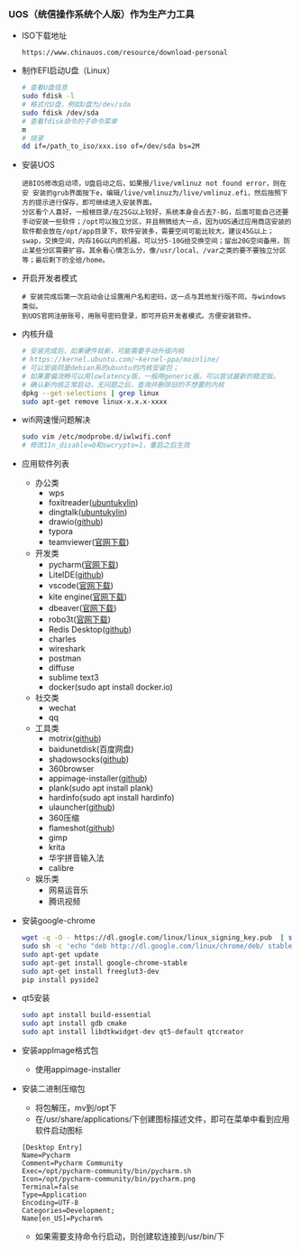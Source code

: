 ###  UOS（统信操作系统个人版）作为生产力工具

- ISO下载地址

  ```text
  https://www.chinauos.com/resource/download-personal
  ```
- 制作EFI启动U盘（Linux）
  ```bash
  # 查看U盘信息
  sudo fdisk -l
  # 格式化U盘，例如U盘为/dev/sda
  sudo fdisk /dev/sda
  # 查看fdisk命令的子命令菜单
  m
  # 烧录
  dd if=/path_to_iso/xxx.iso of=/dev/sda bs=2M
  ```
- 安装UOS
  ```text
  进BIOS修改启动项，U盘启动之后，如果报/live/vmlinuz not found error，则在安 安装的grub界面按下e，编辑/live/vmlinuz为/live/vmlinuz.efi，然后按照下方的提示进行保存，即可继续进入安装界面。
  分区看个人喜好，一般根目录/在25G以上较好，系统本身会占去7-8G，后面可能自己还要手动安装一些软件；/opt可以独立分区，并且稍微给大一点，因为UOS通过应用商店安装的软件都会放在/opt/app目录下，软件安装多，需要空间可能比较大，建议45G以上；swap，交换空间，内存16G以内的机器，可以分5-10G给交换空间；留出20G空间备用，防止某些分区需要扩容。其余看心情怎么分，像/usr/local、/var之类的要不要独立分区等；最后剩下的全给/home。
  ```
- 开启开发者模式
  ```text
  # 安装完成后第一次启动会让设置用户名和密码，这一点与其他发行版不同，与windows类似。
  到UOS官网注册账号，用账号密码登录，即可开启开发者模式。方便安装软件。
  ```
- 内核升级
  ```bash
  # 安装完成后，如果硬件较新，可能需要手动升级内核
  # https://kernel.ubuntu.com/~kernel-ppa/mainline/
  # 可以安装同是debian系的ubuntu的内核安装包；
  # 如果要偏流畅可以用lowlatency版，一般用generic版。可以尝试最新的稳定版。
  # 确认新内核正常启动，无问题之后，查询并删除旧的不想要的内核
  dpkg --get-selections | grep linux
  sudo apt-get remove linux-x.x.x-xxxx
  ```
- wifi网速慢问题解决
  ```bash
  sudo vim /etc/modprobe.d/iwlwifi.conf
  # 修改11n_disable=0和swcrypto=1，重启之后生效
  ```
- 应用软件列表
  - 办公类
    - wps
    - foxitreader([ubuntukylin](https://www.ubuntukylin.com/applications/21-cn.html))
    - dingtalk([ubuntukylin](https://www.ubuntukylin.com/applications/67-cn.html))
    - drawio([github](https://github.com/jgraph/drawio-desktop/releases))
    - typora
    - teamviewer([官网下载](https://www.teamviewer.cn/cn/download/previous-versions/))
  - 开发类
    - pycharm([官网下载](https://www.jetbrains.com/pycharm/download/#section=linux))
    - LiteIDE([github](https://github.com/visualfc/liteide/releases))
    - vscode([官网下载](https://code.visualstudio.com/))
    - kite engine([官网下载](https://www.kite.com/download/))
    - dbeaver([官网下载](https://dbeaver.io/download/))
    - robo3t([官网下载](https://robomongo.org/download))
    - Redis Desktop([github](https://github.com/qishibo/AnotherRedisDesktopManager/releases))
    - charles
    - wireshark
    - postman
    - diffuse
    - sublime text3
    - docker(sudo apt install docker.io)
  - 社交类
    - wechat
    - qq
  - 工具类
    - motrix([github](https://github.com/agalwood/Motrix/releases))
    - baidunetdisk(百度网盘)
    - shadowsocks([github](https://github.com/innoob/ss-qt5))
    - 360browser
    - appimage-installer([github](https://github.com/azubieta/appimage-installer/releases))
    - plank(sudo apt install plank)
    - hardinfo(sudo apt install hardinfo)
    - ulauncher([github](https://github.com/Ulauncher/Ulauncher/releases))
    - 360压缩
    - flameshot([github](https://github.com/flameshot-org/flameshot/releases))
    - gimp
    - krita
    - 华宇拼音输入法
    - calibre
  - 娱乐类
    - 网易运音乐
    - 腾讯视频
- 安装google-chrome
  ```bash
  wget -q -O - https://dl.google.com/linux/linux_signing_key.pub  | sudo apt-key add -
  sudo sh -c 'echo "deb http://dl.google.com/linux/chrome/deb/ stable main" >> /etc/apt/sources.list.d/google-chrome.list'
  sudo apt-get update
  sudo apt-get install google-chrome-stable
  sudo apt-get install freeglut3-dev
  pip install pyside2
  ```
- qt5安装
  ```bash
  sudo apt install build-essential
  sudo apt install gdb cmake
  sudo apt install libdtkwidget-dev qt5-default qtcreator
  ```
- 安装appImage格式包
  
  - 使用appimage-installer
- 安装二进制压缩包
  - 将包解压，mv到/opt下
  - 在/usr/share/applications/下创建图标描述文件，即可在菜单中看到应用软件启动图标
  ```text
  [Desktop Entry]
  Name=Pycharm
  Comment=Pycharm Community
  Exec=/opt/pycharm-community/bin/pycharm.sh
  Icon=/opt/pycharm-community/bin/pycharm.png
  Terminal=false
  Type=Application
  Encoding=UTF-8
  Categories=Development;
  Name[en_US]=Pycharm%   
  ```
  - 如果需要支持命令行启动，则创建软连接到/usr/bin/下

